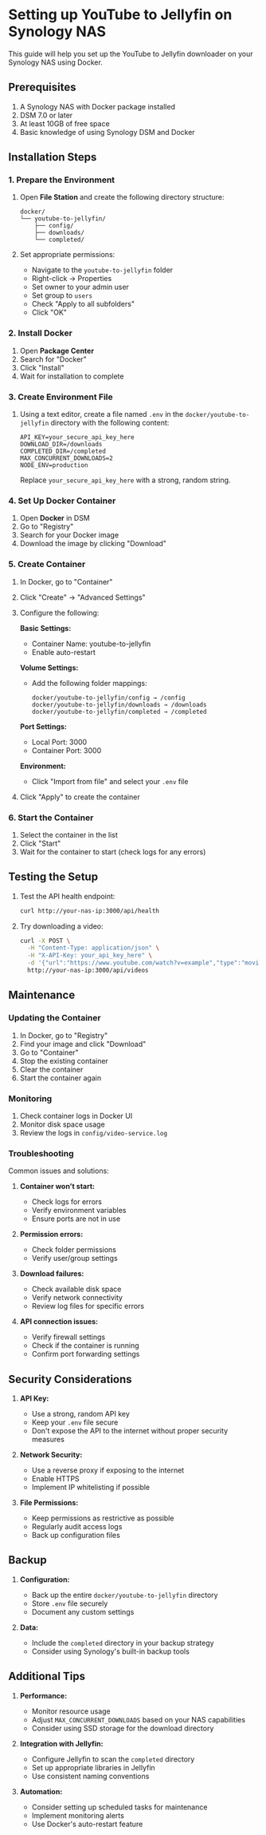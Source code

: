 # Setting up YouTube to Jellyfin on Synology NAS

This guide will help you set up the YouTube to Jellyfin downloader on your Synology NAS using Docker.

## Prerequisites

1. A Synology NAS with Docker package installed
2. DSM 7.0 or later
3. At least 10GB of free space
4. Basic knowledge of using Synology DSM and Docker

## Installation Steps

### 1. Prepare the Environment

1. Open **File Station** and create the following directory structure:
   ```
   docker/
   └── youtube-to-jellyfin/
       ├── config/
       ├── downloads/
       └── completed/
   ```

2. Set appropriate permissions:
   - Navigate to the `youtube-to-jellyfin` folder
   - Right-click → Properties
   - Set owner to your admin user
   - Set group to `users`
   - Check "Apply to all subfolders"
   - Click "OK"

### 2. Install Docker

1. Open **Package Center**
2. Search for "Docker"
3. Click "Install"
4. Wait for installation to complete

### 3. Create Environment File

1. Using a text editor, create a file named `.env` in the `docker/youtube-to-jellyfin` directory with the following content:
   ```env
   API_KEY=your_secure_api_key_here
   DOWNLOAD_DIR=/downloads
   COMPLETED_DIR=/completed
   MAX_CONCURRENT_DOWNLOADS=2
   NODE_ENV=production
   ```

   Replace `your_secure_api_key_here` with a strong, random string.

### 4. Set Up Docker Container

1. Open **Docker** in DSM
2. Go to "Registry"
3. Search for your Docker image
4. Download the image by clicking "Download"

### 5. Create Container

1. In Docker, go to "Container"
2. Click "Create" → "Advanced Settings"
3. Configure the following:

   **Basic Settings:**
   - Container Name: youtube-to-jellyfin
   - Enable auto-restart

   **Volume Settings:**
   - Add the following folder mappings:
     ```
     docker/youtube-to-jellyfin/config → /config
     docker/youtube-to-jellyfin/downloads → /downloads
     docker/youtube-to-jellyfin/completed → /completed
     ```

   **Port Settings:**
   - Local Port: 3000
   - Container Port: 3000

   **Environment:**
   - Click "Import from file" and select your `.env` file

4. Click "Apply" to create the container

### 6. Start the Container

1. Select the container in the list
2. Click "Start"
3. Wait for the container to start (check logs for any errors)

## Testing the Setup

1. Test the API health endpoint:
   ```bash
   curl http://your-nas-ip:3000/api/health
   ```

2. Try downloading a video:
   ```bash
   curl -X POST \
     -H "Content-Type: application/json" \
     -H "X-API-Key: your_api_key_here" \
     -d '{"url":"https://www.youtube.com/watch?v=example","type":"movie"}' \
     http://your-nas-ip:3000/api/videos
   ```

## Maintenance

### Updating the Container

1. In Docker, go to "Registry"
2. Find your image and click "Download"
3. Go to "Container"
4. Stop the existing container
5. Clear the container
6. Start the container again

### Monitoring

1. Check container logs in Docker UI
2. Monitor disk space usage
3. Review the logs in `config/video-service.log`

### Troubleshooting

Common issues and solutions:

1. **Container won't start:**
   - Check logs for errors
   - Verify environment variables
   - Ensure ports are not in use

2. **Permission errors:**
   - Check folder permissions
   - Verify user/group settings

3. **Download failures:**
   - Check available disk space
   - Verify network connectivity
   - Review log files for specific errors

4. **API connection issues:**
   - Verify firewall settings
   - Check if the container is running
   - Confirm port forwarding settings

## Security Considerations

1. **API Key:**
   - Use a strong, random API key
   - Keep your `.env` file secure
   - Don't expose the API to the internet without proper security measures

2. **Network Security:**
   - Use a reverse proxy if exposing to the internet
   - Enable HTTPS
   - Implement IP whitelisting if possible

3. **File Permissions:**
   - Keep permissions as restrictive as possible
   - Regularly audit access logs
   - Back up configuration files

## Backup

1. **Configuration:**
   - Back up the entire `docker/youtube-to-jellyfin` directory
   - Store `.env` file securely
   - Document any custom settings

2. **Data:**
   - Include the `completed` directory in your backup strategy
   - Consider using Synology's built-in backup tools

## Additional Tips

1. **Performance:**
   - Monitor resource usage
   - Adjust `MAX_CONCURRENT_DOWNLOADS` based on your NAS capabilities
   - Consider using SSD storage for the download directory

2. **Integration with Jellyfin:**
   - Configure Jellyfin to scan the `completed` directory
   - Set up appropriate libraries in Jellyfin
   - Use consistent naming conventions

3. **Automation:**
   - Consider setting up scheduled tasks for maintenance
   - Implement monitoring alerts
   - Use Docker's auto-restart feature 